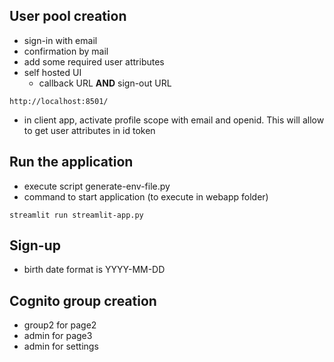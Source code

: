 ## User pool creation

* sign-in with email
* confirmation by mail
* add some required user attributes
* self hosted UI
  * callback URL **AND** sign-out URL

```
http://localhost:8501/
```
* in client app, activate profile scope with email and openid. This will allow to get user attributes in id token


## Run the application

* execute script generate-env-file.py
* command to start application (to execute in webapp folder)

```
streamlit run streamlit-app.py
```

## Sign-up

* birth date format is YYYY-MM-DD

## Cognito group creation

* group2 for page2
* admin for page3
* admin for settings